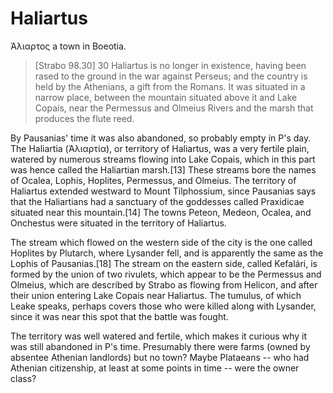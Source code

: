 # Haliartus

Ἁλιαρτος a town in Boeotia.  

> [Strabo 98.30] 30 Haliartus is no longer in existence, having been rased to the ground in the war against Perseus; and the country is held by the Athenians, a gift from the Romans. It was situated in a narrow place, between the mountain situated above it and Lake Copais, near the Permessus and Olmeius Rivers and the marsh that produces the flute reed.

By Pausanias' time it was also abandoned, so probably empty in P's day.  The Haliartia (Ἁλιαρτία), or territory of Haliartus, was a very fertile plain, watered by numerous streams flowing into Lake Copais, which in this part was hence called the Haliartian marsh.[13] These streams bore the names of Ocalea, Lophis, Hoplites, Permessus, and Olmeius. The territory of Haliartus extended westward to Mount Tilphossium, since Pausanias says that the Haliartians had a sanctuary of the goddesses called Praxidicae situated near this mountain.[14] The towns Peteon, Medeon, Ocalea, and Onchestus were situated in the territory of Haliartus.

The stream which flowed on the western side of the city is the one called Hoplites by Plutarch, where Lysander fell, and is apparently the same as the Lophis of Pausanias.[18] The stream on the eastern side, called Kefalári, is formed by the union of two rivulets, which appear to be the Permessus and Olmeius, which are described by Strabo as flowing from Helicon, and after their union entering Lake Copais near Haliartus. The tumulus, of which Leake speaks, perhaps covers those who were killed along with Lysander, since it was near this spot that the battle was fought.

The territory was well watered and fertile, which makes it curious why it was still abandoned in P's time. Presumably there were farms (owned by absentee Athenian landlords) but no town?  Maybe Plataeans -- who had Athenian citizenship, at least at some points in time -- were the owner class?